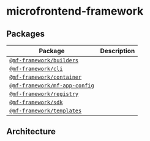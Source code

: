 # microfrontend-framework

## Packages

| Package                                                    | Description |
| ---------------------------------------------------------- | ----------- |
| [`@mf-framework/builders`](../packages/builders)           |             |
| [`@mf-framework/cli`](../packages/cli)                     |             |
| [`@mf-framework/container`](../packages/container)         |             |
| [`@mf-framework/mf-app-config`](../packages/mf-app-config) |             |
| [`@mf-framework/registry`](../packages/registry)           |             |
| [`@mf-framework/sdk`](../packages/sdk)                     |             |
| [`@mf-framework/templates`](../packages/templates)         |             |

## Architecture
